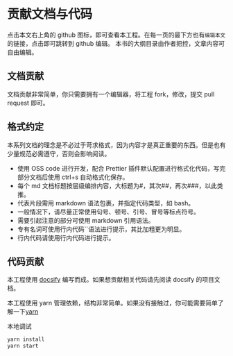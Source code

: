 # 贡献文档与代码 <!-- {docsify-ignore-all} -->

点击本文右上角的 github 图标，即可查看本工程。在每一页的最下方也有`编辑本文`的链接，点击即可跳转到 github 编辑。
本书的大纲目录由作者把控，文章内容可自由编辑。

## 文档贡献

文档贡献非常简单，你只需要拥有一个编辑器，将工程 fork，修改，提交 pull request 即可。

## 格式约定

本系列文档的理念是不必过于苛求格式，因为内容才是真正重要的东西。但是也有少量规范必需遵守，否则会影响阅读。

- 使用 OSS code 进行开发，配合 Prettier 插件默认配置进行格式化代码，写完部分文档后使用 ctrl+s 自动格式化保存。
- 每个 md 文档标题按层级编排内容，大标题为#，其次##，再次###，以此类推。
- 代表片段需用 markdown 语法包裹，并指定代码类型，如 bash。
- 一般情况下，请尽量正常使用句号、顿号、引号、冒号等标点符号。
- 需要引起注意的部分可使用 markdown 引用语法。
- 专有名词可使用行内代码``语法进行提示，其比加粗更为明显。
- 行内代码请使用行内代码进行提示。

## 代码贡献

本工程使用 [docsify](https://docsify.js.org/#/) 编写而成。如果想贡献相关代码请先阅读 docsify 的项目文档。

本工程使用 yarn 管理依赖，结构非常简单。如果没有接触过，你可能需要简单了解一下[yarn](https://classic.yarnpkg.com/en/)

本地调试

```bash
yarn install
yarn start
```
